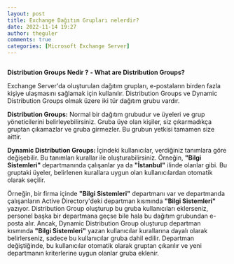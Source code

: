 ```yaml
---
layout: post
title: Exchange Dağıtım Grupları nelerdir?
date: 2022-11-14 19:27
author: theguler
comments: true
categories: [Microsoft Exchange Server]
---
```

<!-- wp:image {"id":5494,"sizeSlug":"large","linkDestination":"none"} -->
<figure class="wp-block-image size-large"><img src="https://farukguler.com/assets/post_images/groups-exc-1.png?w=497" alt="" class="wp-image-5494" /></figure>
<!-- /wp:image -->

<!-- wp:paragraph -->
<p><strong>Distribution Groups Nedir ?</strong> <strong>- What are Distribution Groups?</strong></p>
<!-- /wp:paragraph -->

<!-- wp:paragraph -->
<p>Exchange Server'da oluşturulan dağıtım grupları, e-postaların birden fazla kişiye ulaşmasını sağlamak için kullanılır. Distribution Groups ve Dynamic Distribution Groups olmak üzere iki tür dağıtım grubu vardır.</p>
<!-- /wp:paragraph -->

<!-- wp:paragraph -->
<p><strong>Distribution Groups:</strong> Normal bir dağıtım grubudur ve üyeleri ve grup yöneticilerini belirleyebilirsiniz. Gruba üye olan kişiler, siz çıkarmadıkça gruptan çıkamazlar ve gruba girmezler. Bu grubun yetkisi tamamen size aittir.</p>
<!-- /wp:paragraph -->

<!-- wp:paragraph -->
<p><strong>Dynamic Distribution Groups: </strong> İçindeki kullanıcılar, verdiğiniz tanımlara göre değişebilir. Bu tanımları kurallar ile oluşturabilirsiniz. Örneğin, <strong>"Bilgi Sistemleri" </strong>departmanında çalışanlar ya da <strong>"İstanbul"</strong> ilinde olanlar gibi. Bu gruptaki üyeler, belirlenen kurallara uygun olan kullanıcılardan otomatik olarak seçilir.</p>
<!-- /wp:paragraph -->

<!-- wp:paragraph -->
<p>Örneğin, bir firma içinde <strong>"Bilgi Sistemleri"</strong> departmanı var ve departmanda çalışanların Active Directory'deki departman kısmında <strong>"Bilgi Sistemleri"</strong> yazıyor. Distribution Group oluşturup bu gruba kullanıcıları eklerseniz, personel başka bir departmana geçse bile hala bu dağıtım grubundan e-posta alır. Ancak, Dynamic Distribution Group oluşturup departman kısmında <strong>"Bilgi Sistemleri"</strong> yazan kullanıcılar kurallarına dayalı olarak belirlerseniz, sadece bu kullanıcılar gruba dahil edilir. Departman değiştiğinde, bu kullanıcılar otomatik olarak gruptan çıkarılır ve yeni departmanın kriterlerine uygun olanlar gruba eklenir.</p>
<!-- /wp:paragraph -->
